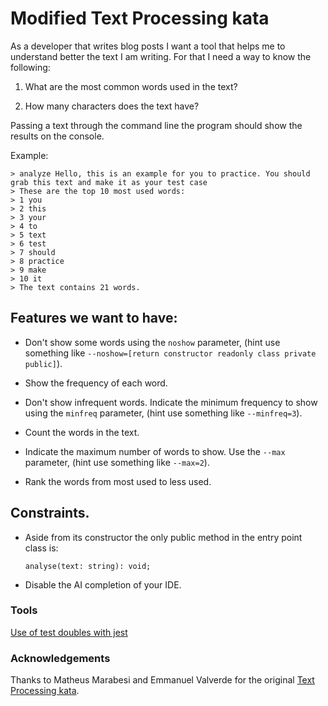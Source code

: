 # Modified Text Processing kata

As a developer that writes blog posts I want a tool that helps me to understand better the text I am writing. For that I need a way to know the following:

1. What are the most common words used in the text?

2. How many characters does the text have?

Passing a text through the command line the program should show the results on the console.

Example:
 
    > analyze Hello, this is an example for you to practice. You should grab this text and make it as your test case
    > These are the top 10 most used words:
    > 1 you
    > 2 this
    > 3 your
    > 4 to
    > 5 text
    > 6 test
    > 7 should
    > 8 practice
    > 9 make
    > 10 it
    > The text contains 21 words.

## Features we want to have:

* Don't show some words using the `noshow` parameter, (hint use something like `--noshow=[return constructor readonly class private public]`).

* Show the frequency of each word.

* Don't show infrequent words. Indicate the minimum frequency to show using the `minfreq` parameter, (hint use something like `--minfreq=3`).

* Count the words in the text.

* Indicate the maximum number of words to show. Use the `--max` parameter, (hint use something like `--max=2`).

* Rank the words from most used to less used.

## Constraints.

- Aside from its constructor the only public method in the entry point class is:

    `analyse(text: string): void;`

- Disable the AI completion of your IDE.

### Tools

[Use of test doubles with jest](https://gist.github.com/trikitrok/c35768c3f67e10f4f0c6ecb0320e64d7)

### Acknowledgements

Thanks to Matheus Marabesi and Emmanuel Valverde for the original [Text Processing kata](https://www.codurance.com/katas/text-processing).
